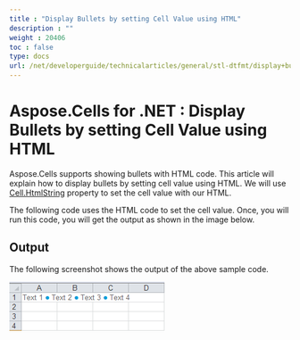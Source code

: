 ```yaml
---
title : "Display Bullets by setting Cell Value using HTML" 
description : "" 
weight : 20406 
toc : false
type: docs
url: /net/developerguide/technicalarticles/general/stl-dtfmt/display+bullets+by+setting+cell+value+using+html/
---
```


# Aspose.Cells for .NET : Display Bullets by setting Cell Value using HTML


Aspose.Cells supports showing bullets with HTML code. This article will explain how to display bullets by setting cell value using HTML. We will use [Cell.HtmlString](https://apireference.aspose.com/net/cells/aspose.cells/cell/properties/htmlstring) property to set the cell value with our HTML.

The following code uses the HTML code to set the cell value. Once, you will run this code, you will get the output as shown in the image below.

## Output

The following screenshot shows the output of the above sample code.

![image](5112649.png)

